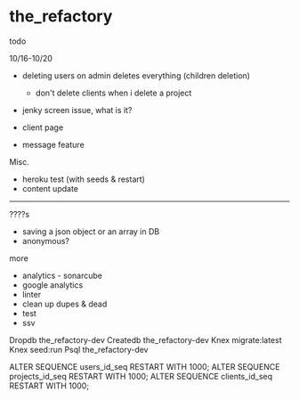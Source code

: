 # the_refactory

todo

10/16-10/20
- deleting users on admin deletes everything (children deletion)
  - don't delete clients when i delete a project
- jenky screen issue, what is it?

- client page
- message feature

Misc.
  - heroku test (with seeds & restart)
  - content update

*************************************

????s
  - saving a json object or an array in DB
  - anonymous?

more
  - analytics - sonarcube
  - google analytics
  - linter
  - clean up dupes & dead
  - test
  - ssv




  Dropdb the_refactory-dev
  Createdb	the_refactory-dev
  Knex migrate:latest
  Knex seed:run
  Psql the_refactory-dev

  ALTER SEQUENCE users_id_seq RESTART WITH 1000;
  ALTER SEQUENCE projects_id_seq RESTART WITH 1000;
  ALTER SEQUENCE clients_id_seq RESTART WITH 1000;
